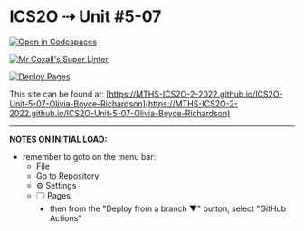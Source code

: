 # ICS2O ⇢ Unit #5-07

[![Open in Codespaces](https://classroom.github.com/assets/launch-codespace-7f7980b617ed060a017424585567c406b6ee15c891e84e1186181d67ecf80aa0.svg)](https://classroom.github.com/open-in-codespaces?assignment_repo_id=11212968)

[![Mr Coxall's Super Linter](https://github.com/MTHS-ICS2O-2-2022/ICS2O-Unit-5-07-Olivia-Boyce-Richardson/workflows/Mr%20Coxall's%20Super%20Linter/badge.svg)](https://github.com/MTHS-ICS2O-2-2022/ICS2O-Unit-5-07-Olivia-Boyce-Richardson/actions)

[![Deploy Pages](https://github.com/MTHS-ICS2O-2-2022/ICS2O-Unit-5-07-Olivia-Boyce-Richardson/workflows/Deploy%20Pages/badge.svg)](https://github.com/MTHS-ICS2O-2-2022/ICS2O-Unit-5-07-Olivia-Boyce-Richardson/actions)

This site can be found at: [https://MTHS-ICS2O-2-2022.github.io/ICS2O-Unit-5-07-Olivia-Boyce-Richardson](https://MTHS-ICS2O-2-2022.github.io/ICS2O-Unit-5-07-Olivia-Boyce-Richardson)

---

**NOTES ON INITIAL LOAD:**
- remember to goto on the menu bar:
  - File
  - Go to Repository
  - ⚙ Settings
  - 🗔 Pages
    - then from the "Deploy from a branch ▼" button, select "GitHub Actions"
